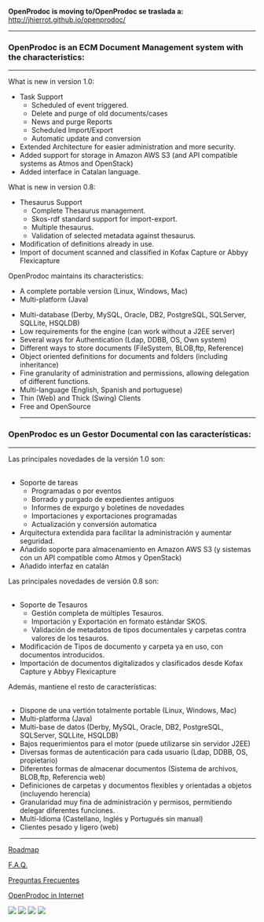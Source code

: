 **OpenProdoc is moving to/OpenProdoc se traslada a:** http://jhierrot.github.io/openprodoc/



---


### OpenProdoc is an ECM Document Management system with the characteristics: ###


---

What is new in version 1.0:

  * Task Support
    * Scheduled of event triggered.
    * Delete and purge of old documents/cases
    * News and purge Reports
    * Scheduled Import/Export
    * Automatic update and conversion
  * Extended Architecture for easier administration and more security.
  * Added support for storage in Amazon AWS S3 (and API compatible systems as Atmos and OpenStack)
  * Added interface in Catalan language.

What is new in version 0.8:

  * Thesaurus Support
    * Complete Thesaurus management.
    * Skos-rdf standard support for import-export.
    * Multiple thesaurus.
    * Validation of selected metadata against thesaurus.
  * Modification of definitions already in use.
  * Import of document scanned and classified in Kofax Capture or Abbyy Flexicapture

OpenProdoc maintains its characteristics:

  * A complete portable version (Linux, Windows, Mac)
  * Multi-platform (Java)<br>
<ul><li>Multi-database (Derby, MySQL, Oracle, DB2, PostgreSQL, SQLServer, SQLLite, HSQLDB)<br>
</li><li>Low requirements for the engine (can work without a J2EE server)<br>
</li><li>Several ways for Authentication (Ldap, DDBB, OS, Own system)<br>
</li><li>Different ways to store documents (FileSystem, BLOB,ftp, Reference)<br>
</li><li>Object oriented definitions for documents and folders (including inheritance)<br>
</li><li>Fine granularity of administration and permissions, allowing delegation of different functions.<br>
</li><li>Multi-language (English, Spanish and portuguese)<br>
</li><li>Thin (Web) and Thick (Swing) Clients<br>
</li><li>Free and OpenSource<br>
<hr /></li></ul>


<h3>OpenProdoc es un Gestor Documental con las características:</h3>
<hr />

Las principales novedades de la versión 1.0 son:<br>
<br>
<ul><li>Soporte de tareas<br>
<ul><li>Programadas o por eventos<br>
</li><li>Borrado y purgado de expedientes antiguos<br>
</li><li>Informes de expurgo y boletines de novedades<br>
</li><li>Importaciones y exportaciones programadas<br>
</li><li>Actualización y conversión automatica<br>
</li></ul></li><li>Arquitectura extendida para facilitar la administración y aumentar seguridad.<br>
</li><li>Añadido soporte para almacenamiento en Amazon AWS S3 (y sistemas con un API compatible como Atmos y OpenStack)<br>
</li><li>Añadido interfaz en catalán</li></ul>

Las principales novedades de versión 0.8 son:<br>
<br>
<ul><li>Soporte de Tesauros<br>
<ul><li>Gestión completa de múltiples Tesauros.<br>
</li><li>Importación y Exportación en formato estándar SKOS.<br>
</li><li>Validación de metadatos de tipos documentales y carpetas contra valores de los tesauros.<br>
</li></ul></li><li>Modificación de Tipos de documento y carpeta ya en uso, con documentos introducidos.<br>
</li><li>Importación de documentos digitalizados y clasificados desde Kofax Capture y Abbyy Flexicapture</li></ul>

Además, mantiene el resto de características:<br>
<br>
<ul><li>Dispone de una vertión totalmente portable (Linux, Windows, Mac)<br>
</li><li>Multi-platforma (Java)<br>
</li><li>Multi-base de datos (Derby, MySQL, Oracle, DB2, PostgreSQL, SQLServer, SQLLite, HSQLDB)<br>
</li><li>Bajos requerimientos para el motor (puede utilizarse sin servidor J2EE)<br>
</li><li>Diversas formas de autenticación para cada usuario (Ldap, DDBB, OS, propietario)<br>
</li><li>Diferentes formas de almacenar documentos (Sistema de archivos, BLOB,ftp, Referencia web)<br>
</li><li>Definiciones de carpetas y documentos flexibles y orientadas a objetos (incluyendo herencia)<br>
</li><li>Granularidad muy fina de administración y permisos, permitiendo delegar diferentes funciones.<br>
</li><li>Multi-Idioma (Castellano, Inglés y Portugués sin manual)<br>
</li><li>Clientes pesado y ligero (web)<br>
<hr /></li></ul>

<a href='Roadmap.md'>Roadmap</a>

<a href='FAQ_OpenProdoc.md'>F.A.Q.</a>

<a href='Preguntas_Frecuentes.md'>Preguntas Frecuentes</a>

<a href='OpenProdoc_in_Internet.md'>OpenProdoc in Internet</a>


<img src='https://dl.dropboxusercontent.com/u/49603479/OpenProdoc/MainWin.png' />

<img src='http://dl.dropbox.com/u/49603479/OpenProdoc/Captura%20de%20pantalla%202012-06-15%20a%20la(s)%2018.33.08.png' />

<img src='https://dl.dropboxusercontent.com/u/49603479/OpenProdoc/OpenProdoc%20Thesaurus%200.8%201.png' />

<img src='http://dl.dropbox.com/u/49603479/OpenProdoc/EditES.jpg' />